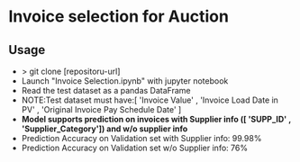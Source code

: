 # Invoice selection for Auction

## Usage

<ul>
<li>> git clone [repositoru-url]</li>
<li>Launch "Invoice Selection.ipynb" with jupyter notebook</li>
<li>Read the test dataset as a pandas DataFrame</li>
<li>NOTE:Test dataset must have:[ 'Invoice Value' , 'Invoice Load Date in PV' , 'Original Invoice Pay Schedule Date' ]</li>
<li><b>Model supports prediction on invoices with Supplier info ([ 'SUPP_ID' , 'Supplier_Category']) and w/o supplier info</b></li>
<li>Prediction Accuracy on Validation set with Supplier info: 99.98%</li>
<li>Prediction Accuracy on Validation set w/o Supplier info: 76%</li>
</ul> 

